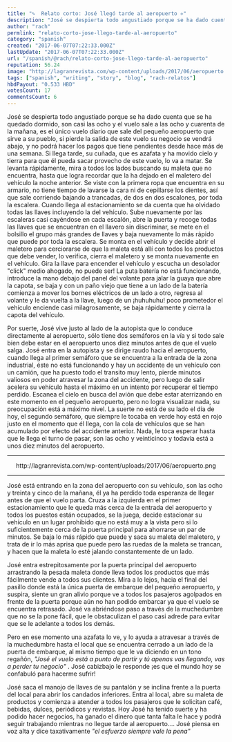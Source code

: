 ```yaml
---
title: "✎  Relato corto: José llegó tarde al aeropuerto ✈"
description: "José se despierta todo angustiado porque se ha dado cuenta que se ha quedado dormido, son casi las ocho y el vuelo sale a las ocho y cuarenta de la ma..."
author: "rach"
permlink: "relato-corto-jose-llego-tarde-al-aeropuerto"
category: "spanish"
created: "2017-06-07T07:22:33.000Z"
lastUpdate: "2017-06-07T07:22:33.000Z"
url: "/spanish/@rach/relato-corto-jose-llego-tarde-al-aeropuerto"
reputation: 56.24
image: "http://lagranrevista.com/wp-content/uploads/2017/06/aeropuerto.png"
tags: ["spanish", "writing", "story", "blog", "rach-relatos"]
hbdPayout: "0.533 HBD"
votesCount: 17
commentsCount: 6
---
```


José se despierta todo angustiado porque se ha dado cuenta que se ha quedado dormido, son casi las ocho y el vuelo sale a las ocho y cuarenta de la mañana, es el único vuelo diario que sale del pequeño aeropuerto que sirve a su pueblo, si pierde la salida de este vuelo su negocio se vendrá  abajo, y no podrá hacer los pagos que tiene pendientes desde hace más de una semana. Si llega tarde, su cuñada, que es azafata y ha movido cielo y tierra para que él pueda sacar provecho de este vuelo, lo va a matar. Se levanta rápidamente, mira a todos los lados buscando su maleta que no encuentra, hasta que logra recordar  que la ha dejado en el maletero del vehículo la noche anterior. Se viste con la primera ropa que encuentra en su armario, no tiene tiempo de lavarse la cara ni de cepillarse los dientes, así que sale corriendo bajando a trancadas, de dos en dos escalones,  por toda la escalera. Cuando llega al estacionamiento se da cuenta que ha olvidado todas las llaves incluyendo la del vehículo. Sube nuevamente por las escaleras casi cayéndose en cada escalón, abre la puerta y recoge todas las llaves que se encuentran en el llavero sin discriminar, se mete en el bolsillo el grupo más grandes de llaves y baja nuevamente  lo más rápido que puede por toda la escalera. Se monta en el vehículo y decide abrir el maletero para cerciorarse de que la maleta está allí con todos los productos que debe vender, lo verifica, cierra el maletero y se monta nuevamente en el vehículo. Gira la llave para encender el vehículo y escucha un desolador "click" medio ahogado, no puede ser! La puta batería no está funcionando, introduce la mano debajo del panel del volante para jalar la guaya que abre la capota, se baja y con un paño viejo que tiene a un lado de la batería comienza a mover los bornes eléctricos de un lado a otro, regresa al volante y le da vuelta a la llave, luego de un ¡huhuhuhu! poco prometedor el vehículo enciende casi milagrosamente, se baja rápidamente y cierra la capota del vehículo. 

Por suerte, José vive justo al lado de la autopista que lo conduce directamente al aeropuerto, sólo tiene dos semáforos en la vía y si todo sale bien debe estar en el aeropuerto unos diez minutos antes de que el vuelo salga. José entra en la autopista y se dirige raudo hacia el aeropuerto, cuando llega al primer semáforo que se encuentra a la entrada de la zona industrial, éste no está funcionando y hay un accidente de un vehículo con un camión, que ha puesto todo el transito muy lento, pierde minutos valiosos en poder atravesar la zona del accidente, pero luego de salir acelera su vehículo hasta el máximo en un intento por recuperar el tiempo perdido. Escanea el cielo en busca del avión que debe estar aterrizando en este momento en el pequeño aeropuerto, pero no logra visualizar nada, su preocupación está a máximo nivel. La suerte no está de su lado el día de hoy, el segundo semáforo, que siempre le tocaba en verde hoy está en rojo justo en el momento que él llega, con la cola de vehículos que se han acumulado por efecto del accidente anterior. Nada, le toca esperar hasta que le llega el turno de pasar, son las ocho y veinticinco y todavía está a unos diez minutos del aeropuerto. 

---
<center>http://lagranrevista.com/wp-content/uploads/2017/06/aeropuerto.png</center>

---

José está entrando en la zona del aeropuerto con su vehículo, son las ocho y treinta y cinco de la mañana, él ya  ha perdido toda esperanza de llegar antes de que el vuelo parta. Cruza a la izquierda en el primer estacionamiento que le queda más cerca de la entrada del aeropuerto y todos los puestos están ocupados, se la juega, decide estacionar su vehículo en un lugar prohibido que no está muy a la vista pero si lo suficientemente cerca de la puerta principal para ahorrarse un par de minutos. Se baja lo más rápido que puede y saca su maleta del maletero, y trata de ir lo más aprisa que puede pero las ruedas de la maleta se trancan,  y hacen que la maleta lo esté jalando constantemente de un lado. 

José entra estrepitosamente por la puerta principal del aeropuerto arrastrando la pesada maleta donde lleva todos los productos que más fácilmente vende a todos sus clientes. Mira a lo lejos, hacia el final del pasillo donde está la única puerta de embarque del pequeño aeropuerto, y suspira, siente un gran alivio porque ve a  todos los pasajeros agolpados en frente de la puerta porque aún no han podido embarcar ya que el vuelo se encuentra retrasado. José va abriéndose paso a través de la muchedumbre que no se la pone fácil, que le obstaculizan el paso casi adrede para evitar que se le adelante a todos los demás. 

Pero en ese momento una azafata lo ve, y lo ayuda a atravesar a través de la muchedumbre hasta el local que se encuentra cerrado a un lado de la puerta de embarque, al mismo tiempo que le va diciendo en un tono regañón, *"José el vuelo está a punto de partir y tú apenas vas llegando, vas a perder tu negocio"* .  José cabizbajo le responde ¡es que el mundo hoy se confabuló para hacerme sufrir!

José saca el manojo de llaves de su pantalón y se inclina frente a la puerta del local para abrir los candados inferiores. Entra al local, abre su maleta de productos y comienza a atender a todos los pasajeros que le solicitan café, bebidas, dulces, periódicos y revistas. Hoy José ha tenido suerte y ha podido hacer negocios, ha ganado el dinero que tanta falta le hace y podrá seguir trabajando mientras no llegue tarde al aeropuerto....
José piensa en voz alta y dice taxativamente *"el esfuerzo siempre vale la pena"*